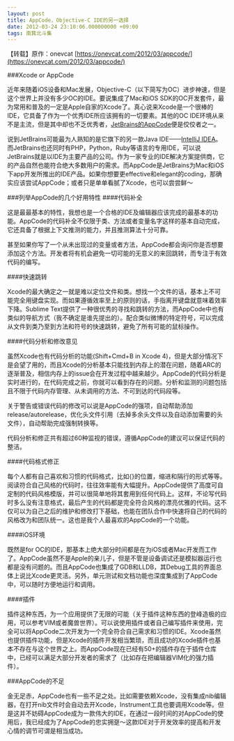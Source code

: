 ```yaml
---
layout: post
title: AppCode，Objective-C IDE的另一选择
date: 2012-03-24 23:10:06.000000000 +09:00
tags: 南箕北斗集
---
```


【转载】原作：onevcat [https://onevcat.com/2012/03/appcode/](https://onevcat.com/2012/03/appcode/)

###Xcode or AppCode

近年来随着iOS设备和Mac发展，Objective-C（以下简写为OC）进步神速，但是这个世界上并没有多少OC的IDE。要说集成了Mac和iOS SDK的OC开发套件，最为常用和普及的一定是Apple自家的Xcode了。真心说来Xcode是一个很棒的IDE，它具备了作为一个优秀IDE所应该拥有的一切要素。其他的OC IDE环境从来不是主流，但是其中却也不乏优秀者，[JetBrains的AppCode](http://www.jetbrains.com/objc/)便是佼佼者之一。

说到JetBrains可能最为人熟知的是它旗下的另一款Java IDE——[IntelliJ IDEA](http://www.jetbrains.com/idea/)。而JetBrains也还同时有PHP，Python，Ruby等语言的专用IDE，可以说JetBrains就是以IDE为主要产品的公司。作为一家专业的IDE解决方案提供商，它的产品自然也能符合绝大多数用户的需求。而AppCode是JetBrains为Mac和iOS下app开发所推出的IDE产品。如果你想要更effective和elegant的coding，那确实应该尝试AppCode；或者只是单单看腻了Xcode，也可以尝尝鲜～

###列举AppCode的几个好用特性
####代码补全

这是最最基本的特性，我想也是一个合格的IDE及编辑器应该完成的最基本的功能。AppCode的代码补全不仅限于类、方法或者变量名字这样的基本自动完成，它还具备了根据上下文推测的能力，并且推测算法十分可靠。

甚至如果你写了一个从未出现过的变量或者方法，AppCode都会询问你是否想要添加这个方法。开发者将有机会避免一切可能的无意义的来回跳转，而专注于有效代码的编写。

####快速跳转

Xcode的最大确定之一就是难以定位文件和类。想找一个文件的话，基本上不可能完全用键盘实现。而如果遵循效率至上的原则的话，手指离开键盘就意味着效率下降。Sublime Text提供了一种很优秀的寻找和跳转的方法，而AppCode中也有类似的导航方式（我不确定是谁先提出的）。配合类似微博的特定符号，可以完成从文件到类乃至到方法和符号的快速跳转，避免了所有可能的鼠标操作。

####代码分析和修改意见

虽然Xcode也有代码分析的功能(Shift+Cmd+B in Xcode 4)，但是大部分情况下是会望了用的，而且Xcode的分析基本只能找到内存上的潜在问题，随着ARC的逐渐普及，相信内存上的issue会在开发过程中越来越少。AppCode的代码分析是实时进行的，在代码完成之前，你就可以看到存在的问题。分析和监测的问题包括且不限于代码内存管理、从未调用的方法、不可到达的代码段等。

关于警告或错误代码的修改可以说是AppCode的强项，自动帮助添加release/autorelease，优化头文件引用（去掉多余头文件以及自动添加需要的头文件），自动帮助完成强制转换等。

代码分析和修正共有超过60种监视的错误，遵循AppCode的建议可以保证代码的整洁。

####代码格式修正

每个人都有自己喜欢和习惯的代码格式，比如{}的位置，缩进和隔行的形式等等。阅读符合自己风格的代码时，往往效率能有大幅提升。AppCode提供了高度可自定制的代码风格模版，并可以很简单地将其套用到任何代码上。这样，不论写代码时多么没有注意格式，最后产生的代码都是完全符合风格的漂亮优雅的代码。这不仅可以为自己之后的维护和修改打下基础，也能在团队合作中快速将自己的代码的风格改为和团队统一。这也是我个人最喜欢的AppCode的一个功能。

####iOS环境

既然是for OC的IDE，那基本上绝大部分时间都是在为iOS或者Mac开发而工作了。AppCode虽然不是Apple的亲儿子，但是不管是设备调试还是模拟器运行也都是没有问题的。而且AppCode也集成了GDB和LLDB，其Debug工具的界面总体上说比Xcode更灵活。另外，单元测试和文档功能也深度集成到了AppCode中，可以随时方便地运行和调用。

####插件

插件这种东西，为一个应用提供了无限的可能（关于插件这种东西的登峰造极的应用，可以参考VIM或者魔兽世界）。可以说使用插件或者自己编写插件来使用，完全可以将AppCode二次开发为一个完全符合自己需求和习惯的IDE。Xcode虽然也提供插件功能，但是Xcode的插件开发相当繁琐，而且成功的Xcode插件也基本不存在与这个世界之上。而AppCode现在已经有50+的插件存在于插件仓库中，已经可以满足大部分开发者的需求了（比如存在把编辑器VIM化的强力插件）。

###AppCode的不足

金无足赤，AppCode也有一些不足之处。比如需要依赖Xcode，没有集成nib编辑器，在打开nib文件时会自动去开Xcode，Instrument工具也要调用Xcode等。但是这并不妨碍AppCode成为一款伟大的IDE，在通过一段时间的对AppCode的使用后，我已经成为了AppCode的忠实拥趸～这款IDE对于开发效率的提高和开发心情的调节可谓是相当成功。
